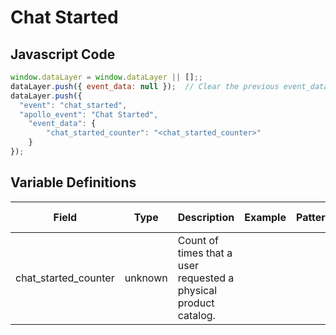 # Chat Started

### 

## Javascript Code
```js
window.dataLayer = window.dataLayer || [];;
dataLayer.push({ event_data: null });  // Clear the previous event_data object.;
dataLayer.push({
  "event": "chat_started",
  "apollo_event": "Chat Started",
    "event_data": {
        "chat_started_counter": "<chat_started_counter>"
    }
});
```

## Variable Definitions

|Field|Type|Description|Example|Pattern|Min Length|Max Length|Minimum|Maximum|Multiple Of|
| --- | --- | --- | --- | --- | --- | --- | --- | --- | --- |
|chat_started_counter|unknown|Count of times that a user requested a physical product catalog.||||||||




